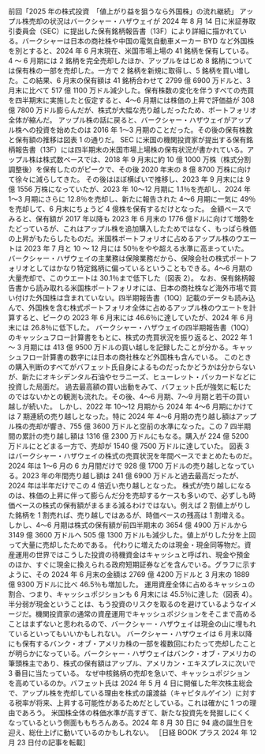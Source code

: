 ###

前回「2025 年の株式投資　「値上がり益を狙うなら外国株」の流れ継続」
アップル株売却の状況はバークシャー・ハザウェイが 2024 年 8 月 14 日に米証券取引委員会（SEC）に提出した保有銘柄報告書（13F）により詳細に描かれている。バークシャーは日本の商社株や中国の電気自動車メーカー BYD など外国株を別とすると、2024 年 6 月末現在、米国市場上場の 41 銘柄を保有している。
4 ～ 6 月期には 2 銘柄を完全売却したほか、アップルをはじめ 8 銘柄については保有株の一部を売却した。一方で 2 銘柄を新規に取得し、5 銘柄を買い増した。この結果、6 月末の保有額は 41 銘柄合わせて 2799 億 6900 万ドルと、3 月末に比べて 517 億 1100 万ドル減少した。保有株数の変化を伴うすべての売買を四半期末に実施したと仮定すると、4〜6 月期には株価の上昇で評価益が 308 億 7800 万ドル膨らんだが、株式が大幅な売り越しだったため、ポートフォリオ全体が縮んだ。
アップル株の話に戻ると、バークシャー・ハザウェイがアップル株への投資を始めたのは 2016 年 1〜3 月期のことだった。その後の保有株数と保有額の推移は図表 1 の通りだ。
SEC に米国の機関投資家が提出する保有銘柄報告書（13F）には四半期末の米国市場上場株の保有状況が書かれている。アップル株は株式数ベースでは、2018 年 9 月末に約 10 億 1000 万株（株式分割調整後）を保有したのがピークで、その後 2020 年末の 8 億 8700 万株に向けて徐々に減らしてきた。
その後はほぼ横ばいで推移し、2023 年 9 月末には 9 億 1556 万株になっていたが、2023 年 10〜12 月期に 1.1％を売却し、2024 年 1〜3 月期にさらに 12.8％を売却し、新たに報告された 4〜6 月期に一気に 49％を売却して、6 月末にちょうど 4 億株を保有するだけとなった。
金額ベースでみると、保有額が 2017 年以降も 2023 年 6 月末の 1776 億ドルに向けて増勢をたどっているが、これはアップル株を追加購入したためではなく、もっぱら株価の上昇がもたらしたものだ。米国株ポートフォリオに占めるアップル株のウエートは 2023 年 7 月と 10 ～ 12 月には 50％をやや超える水準に高まっていた。
バークシャー・ハザウェイの主業務は保険業務だから、保険会社の株式ポートフォリオとしてはかなり特定銘柄に偏っているということもできる。4〜6 月期の大量売却で、このウエートは 30.1％まで低下した（図表 2）。
なお、保有銘柄報告書から読み取れる米国株ポートフォリオには、日本の商社株など海外市場で買い付けた外国株は含まれていない。四半期報告書（10Q）記載のデータも読み込んで、外国株を含む株式ポートフォリオ全体に占めるアップル株のウエートを計算すると、ピークの 2023 年 6 月末には 46.6％に達していたが、2024 年 6 月末には 26.8％に低下した。
バークシャー・ハザウェイの四半期報告書（10Q）のキャッシュフロー計算書をもとに、株式の売買状況を振り返ると、2022 年 1 ～ 3 月期には 413 億 9500 万ドルの買い越しを記録したことが分かる。キャッシュフロー計算書の数字には日本の商社株など外国株も含んでいる。
このときの購入判断のすべてがバフェット氏自身によるものだったかどうかは分からないが、新たにオキシデンタル石油やセラニーズ、ヒューレット・パッカードなどに投資した局面だ。
過去最高額の買い出動をみて、バフェット氏が強気に転じたのではないかとの観測も流れた。その後、4〜6 月期、7〜9 月期と若干の買い越しが続いた。
しかし、2022 年 10〜12 月期から 2024 年 4〜6 月期にかけては 7 期連続の売り越しとなった。特に 2024 年 4〜6 月期の売り越し額はアップル株の売却が響き、755 億 3600 万ドルと空前の水準になった。この 7 四半期間の累計の売り越し額は 1316 億 2300 万ドルにもなる。購入が 224 億 5200 万ドルにとどまる一方で、売却が 1540 億 7500 万ドルに達していた。
図表 3 はバークシャー・ハザウェイの株式の売買状況を年間ベースでまとめたものだ。2024 年は 1〜6 月の 6 カ月間だけで 928 億 1700 万ドルの売り越しとなっている。2023 年の年間売り越し額は 241 億 6900 万ドルと過去最高だったが、2024 年は半年だけでこの 4 倍近い売り越しとなった。
株式が売り越しになるのは、株価の上昇に伴って膨らんだ分を売却するケースも多いので、必ずしも時価ベースの株式の保有額がまるまる減るわけではない。例えば 2 割値上がりした銘柄を 1 割売れば、売り越しではあるが、時価ベースの残高は 1 割増える。
しかし、4〜6 月期は株式の保有額が前四半期末の 3654 億 4900 万ドルから 3149 億 3600 万ドルへ 505 億 1300 万ドルも減少した。値上がりした分を上回って大量に売却したためである。
代わりに増えたのは現金・現金同等物だ。資産運用の世界ではこうした投資の待機資金はキャッシュと呼ばれ、現金や預金のほか、すぐに現金に換えられる政府短期証券などを含んでいる。グラフに示すように、その 2024 年 6 月末の金額は 2769 億 4200 万ドルと 3 月末の 1889 億 9300 万ドルに比べ 46.5％も増加した。
運用資産全体に占めるキャッシュの割合、つまり、キャッシュポジションも 6 月末には 45.5％に達した（図表 4）。半分弱が現金ということは、もう投資のリスクを取るのを避けているようなイメージだ。機関投資家の通常の資産運用でキャッシュポジションをそこまで高めることはまずないと思われるので、バークシャー・ハザウェイは現金の山に埋もれているといってもいいかもしれない。
バークシャー・ハザウェイは 6 月末以降にも保有するバンク・オブ・アメリカ株の一部を複数回にわたって売却したことが明らかになっている。バークシャー・ハザウェイはバンク・オブ・アメリカの筆頭株主であり、株式の保有額はアップル、アメリカン・エキスプレスに次いで 3 番目に当たっている。
なぜ中核銘柄の売却を急いで、キャッシュポジションを高めているのか。バフェット氏は 2024 年 5 月 4 日に開催した年次株主総会で、アップル株を売却している理由を株式の譲渡益（キャピタルゲイン）に対する税率が将来、上昇する可能性があるためだとしている。これは確かに 1 つの理由であろう。
米国株全体の株価水準が高すぎて、新たな投資先を発掘しにくくなっているという側面ももちろんある。2024 年 8 月 30 日に 94 歳の誕生日を迎え、総仕上げに動いているのかもしれない。
［日経 BOOK プラス 2024 年 12 月 23 日付の記事を転載］
